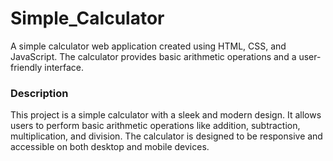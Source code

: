 # Simple_Calculator

<p>A simple calculator web application created using HTML, CSS, and JavaScript. The calculator provides basic arithmetic operations and a user-friendly interface.</p>

<h3>Description</h3>
<p>This project is a simple calculator with a sleek and modern design. It allows users to perform basic arithmetic operations like addition, subtraction, multiplication, and division. The calculator is designed to be responsive and accessible on both desktop and mobile devices.
</p>
